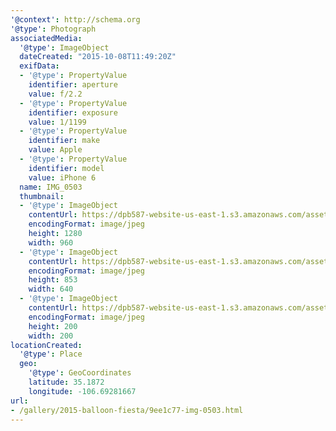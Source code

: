 ```yaml
---
'@context': http://schema.org
'@type': Photograph
associatedMedia:
  '@type': ImageObject
  dateCreated: "2015-10-08T11:49:20Z"
  exifData:
  - '@type': PropertyValue
    identifier: aperture
    value: f/2.2
  - '@type': PropertyValue
    identifier: exposure
    value: 1/1199
  - '@type': PropertyValue
    identifier: make
    value: Apple
  - '@type': PropertyValue
    identifier: model
    value: iPhone 6
  name: IMG_0503
  thumbnail:
  - '@type': ImageObject
    contentUrl: https://dpb587-website-us-east-1.s3.amazonaws.com/asset/gallery/2015-balloon-fiesta/9ee1c77-img-0503~1280.jpg
    encodingFormat: image/jpeg
    height: 1280
    width: 960
  - '@type': ImageObject
    contentUrl: https://dpb587-website-us-east-1.s3.amazonaws.com/asset/gallery/2015-balloon-fiesta/9ee1c77-img-0503~640w.jpg
    encodingFormat: image/jpeg
    height: 853
    width: 640
  - '@type': ImageObject
    contentUrl: https://dpb587-website-us-east-1.s3.amazonaws.com/asset/gallery/2015-balloon-fiesta/9ee1c77-img-0503~200x200.jpg
    encodingFormat: image/jpeg
    height: 200
    width: 200
locationCreated:
  '@type': Place
  geo:
    '@type': GeoCoordinates
    latitude: 35.1872
    longitude: -106.69281667
url:
- /gallery/2015-balloon-fiesta/9ee1c77-img-0503.html
---
```

